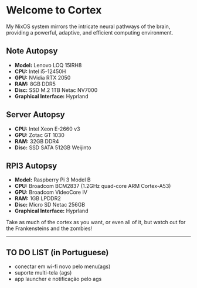 # Welcome to Cortex

My NixOS system mirrors the intricate neural pathways of the brain, providing a powerful, adaptive, and efficient computing environment.

## Note Autopsy

- **Model:** Lenovo LOQ 15IRH8
- **CPU:** Intel i5-12450H
- **GPU:** NVidia RTX 2050
- **RAM:** 8GB DDR5
- **Disc:** SSD M.2 1TB Netac NV7000
- **Graphical Interface:** Hyprland

## Server Autopsy

- **CPU:** Intel Xeon E-2660 v3
- **GPU:** Zotac GT 1030
- **RAM:** 32GB DDR4
- **Disc:** SSD SATA 512GB Weijinto

## RPI3 Autopsy

- **Model:** Raspberry Pi 3 Model B
- **CPU:** Broadcom BCM2837 (1.2GHz quad-core ARM Cortex-A53)
- **GPU:** Broadcom VideoCore IV
- **RAM:** 1GB LPDDR2
- **Disc:** Micro SD Netac 256GB
- **Graphical Interface:** Hyprland

Take as much of the cortex as you want, or even all of it, but watch out for the Frankensteins and the zombies!

---

## TO DO LIST (in Portuguese)

- conectar em wi-fi novo pelo menu(ags)
- suporte multi-tela (ags)
- app launcher e notificação pelo ags
